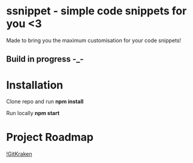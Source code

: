 # ssnippet - simple code snippets for you <3

Made to bring you the maximum customisation for your code snippets!

## Build in progress -_-

# Installation

Clone repo and run **npm install**

Run locally **npm start**

# Project Roadmap 

[!GitKraken](shorturl.at/chpOT)